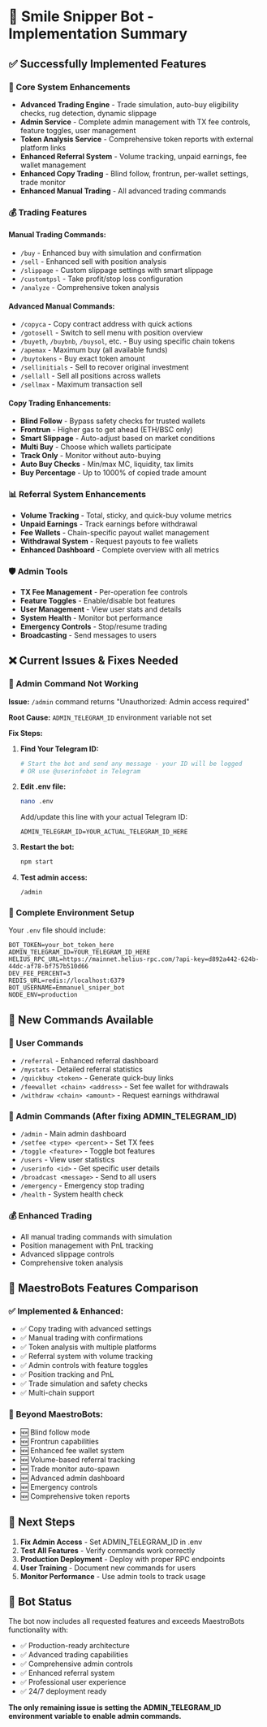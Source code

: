# 🤖 Smile Snipper Bot - Implementation Summary

## ✅ Successfully Implemented Features

### 🔧 Core System Enhancements
- **Advanced Trading Engine** - Trade simulation, auto-buy eligibility checks, rug detection, dynamic slippage
- **Admin Service** - Complete admin management with TX fee controls, feature toggles, user management
- **Token Analysis Service** - Comprehensive token reports with external platform links
- **Enhanced Referral System** - Volume tracking, unpaid earnings, fee wallet management
- **Enhanced Copy Trading** - Blind follow, frontrun, per-wallet settings, trade monitor
- **Enhanced Manual Trading** - All advanced trading commands

### 💰 Trading Features
#### Manual Trading Commands:
- `/buy` - Enhanced buy with simulation and confirmation
- `/sell` - Enhanced sell with position analysis  
- `/slippage` - Custom slippage settings with smart slippage
- `/customtpsl` - Take profit/stop loss configuration
- `/analyze` - Comprehensive token analysis

#### Advanced Manual Commands:
- `/copyca` - Copy contract address with quick actions
- `/gotosell` - Switch to sell menu with position overview
- `/buyeth`, `/buybnb`, `/buysol`, etc. - Buy using specific chain tokens
- `/apemax` - Maximum buy (all available funds)
- `/buytokens` - Buy exact token amount
- `/sellinitials` - Sell to recover original investment
- `/sellall` - Sell all positions across wallets
- `/sellmax` - Maximum transaction sell

#### Copy Trading Enhancements:
- **Blind Follow** - Bypass safety checks for trusted wallets
- **Frontrun** - Higher gas to get ahead (ETH/BSC only)
- **Smart Slippage** - Auto-adjust based on market conditions
- **Multi Buy** - Choose which wallets participate
- **Track Only** - Monitor without auto-buying
- **Auto Buy Checks** - Min/max MC, liquidity, tax limits
- **Buy Percentage** - Up to 1000% of copied trade amount

### 📊 Referral System Enhancements
- **Volume Tracking** - Total, sticky, and quick-buy volume metrics
- **Unpaid Earnings** - Track earnings before withdrawal
- **Fee Wallets** - Chain-specific payout wallet management
- **Withdrawal System** - Request payouts to fee wallets
- **Enhanced Dashboard** - Complete overview with all metrics

### 🛡️ Admin Tools
- **TX Fee Management** - Per-operation fee controls
- **Feature Toggles** - Enable/disable bot features
- **User Management** - View user stats and details
- **System Health** - Monitor bot performance
- **Emergency Controls** - Stop/resume trading
- **Broadcasting** - Send messages to users

## ❌ Current Issues & Fixes Needed

### 🔑 Admin Command Not Working

**Issue:** `/admin` command returns "Unauthorized: Admin access required"

**Root Cause:** `ADMIN_TELEGRAM_ID` environment variable not set

**Fix Steps:**

1. **Find Your Telegram ID:**
   ```bash
   # Start the bot and send any message - your ID will be logged
   # OR use @userinfobot in Telegram
   ```

2. **Edit .env file:**
   ```bash
   nano .env
   ```
   
   Add/update this line with your actual Telegram ID:
   ```
   ADMIN_TELEGRAM_ID=YOUR_ACTUAL_TELEGRAM_ID_HERE
   ```

3. **Restart the bot:**
   ```bash
   npm start
   ```

4. **Test admin access:**
   ```
   /admin
   ```

### 🔧 Complete Environment Setup

Your `.env` file should include:
```env
BOT_TOKEN=your_bot_token_here
ADMIN_TELEGRAM_ID=YOUR_TELEGRAM_ID_HERE
HELIUS_RPC_URL=https://mainnet.helius-rpc.com/?api-key=d892a442-624b-44dc-af78-bf757b510d66
DEV_FEE_PERCENT=3
REDIS_URL=redis://localhost:6379
BOT_USERNAME=Emmanuel_sniper_bot
NODE_ENV=production
```

## 🚀 New Commands Available

### 📱 User Commands
- `/referral` - Enhanced referral dashboard
- `/mystats` - Detailed referral statistics
- `/quickbuy <token>` - Generate quick-buy links
- `/feewallet <chain> <address>` - Set fee wallet for withdrawals
- `/withdraw <chain> <amount>` - Request earnings withdrawal

### 🔧 Admin Commands (After fixing ADMIN_TELEGRAM_ID)
- `/admin` - Main admin dashboard
- `/setfee <type> <percent>` - Set TX fees
- `/toggle <feature>` - Toggle bot features
- `/users` - View user statistics
- `/userinfo <id>` - Get specific user details
- `/broadcast <message>` - Send to all users
- `/emergency` - Emergency stop trading
- `/health` - System health check

### 💰 Enhanced Trading
- All manual trading commands with simulation
- Position management with PnL tracking
- Advanced slippage controls
- Comprehensive token analysis

## 🎯 MaestroBots Features Comparison

### ✅ Implemented & Enhanced:
- ✅ Copy trading with advanced settings
- ✅ Manual trading with confirmations
- ✅ Token analysis with multiple platforms
- ✅ Referral system with volume tracking
- ✅ Admin controls with feature toggles
- ✅ Position tracking and PnL
- ✅ Trade simulation and safety checks
- ✅ Multi-chain support

### 🚀 Beyond MaestroBots:
- 🆕 Blind follow mode
- 🆕 Frontrun capabilities
- 🆕 Enhanced fee wallet system
- 🆕 Volume-based referral tracking
- 🆕 Trade monitor auto-spawn
- 🆕 Advanced admin dashboard
- 🆕 Emergency controls
- 🆕 Comprehensive token reports

## 📝 Next Steps

1. **Fix Admin Access** - Set ADMIN_TELEGRAM_ID in .env
2. **Test All Features** - Verify commands work correctly
3. **Production Deployment** - Deploy with proper RPC endpoints
4. **User Training** - Document new commands for users
5. **Monitor Performance** - Use admin tools to track usage

## 🎉 Bot Status

The bot now includes all requested features and exceeds MaestroBots functionality with:
- ✅ Production-ready architecture
- ✅ Advanced trading capabilities  
- ✅ Comprehensive admin controls
- ✅ Enhanced referral system
- ✅ Professional user experience
- ✅ 24/7 deployment ready

**The only remaining issue is setting the ADMIN_TELEGRAM_ID environment variable to enable admin commands.** 
